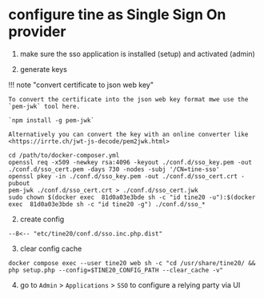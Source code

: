 configure tine as Single Sign On provider
=

1) make sure the sso application is installed (setup) and activated (admin)

2) generate keys

!!! note "convert certificate to json web key"

    To convert the certificate into the json web key format mwe use the `pem-jwk` tool here.

    `npm install -g pem-jwk`

    Alternatively you can convert the key with an online converter like <https://irrte.ch/jwt-js-decode/pem2jwk.html>

~~~ shell
cd /path/to/docker-composer.yml
openssl req -x509 -newkey rsa:4096 -keyout ./conf.d/sso_key.pem -out ./conf.d/sso_cert.pem -days 730 -nodes -subj '/CN=tine-sso'
openssl pkey -in ./conf.d/sso_key.pem -out ./conf.d/sso_cert.crt -pubout
pem-jwk ./conf.d/sso_cert.crt > ./conf.d/sso_cert.jwk
sudo chown $(docker exec  81d0a03e3bde sh -c "id tine20 -u"):$(docker exec  81d0a03e3bde sh -c "id tine20 -g") ./conf.d/sso_*
~~~

2) create config
``` title="./conf.d/sso.inc.php"
--8<-- "etc/tine20/conf.d/sso.inc.php.dist"
```

3) clear config cache
``` shell
docker compose exec --user tine20 web sh -c "cd /usr/share/tine20/ && php setup.php --config=$TINE20_CONFIG_PATH --clear_cache -v"
```

4) go to `Admin` > `Applications` > `SSO` to configure a relying party via UI
